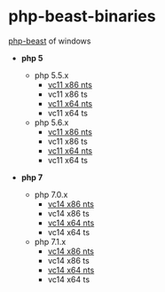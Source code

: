# php-beast-binaries

[php-beast](https://github.com/liexusong/php-beast) of windows 

- **php 5**
  - php 5.5.x
    - [vc11 x86 nts](https://github.com/imaben/php-beast-binaries/raw/master/php55/php_beast_x86_nts.dll)
    - vc11 x86 ts
    - [vc11 x64 nts](https://github.com/imaben/php-beast-binaries/raw/master/php55/php_beast_x64_nts.dll)
    - vc11 x64 ts
  - php 5.6.x
    - [vc11 x86 nts](https://github.com/imaben/php-beast-binaries/raw/master/php56/php_beast_x86_nts.dll)
    - vc11 x86 ts
    - [vc11 x64 nts](https://github.com/imaben/php-beast-binaries/raw/master/php56/php_beast_x64_nts.dll)
    - vc11 x64 ts
  
- **php 7**
  - php 7.0.x
    - [vc14 x86 nts](https://github.com/imaben/php-beast-binaries/raw/master/php70/php-beast_x86_nts.dll)
    - vc14 x86 ts
    - [vc14 x64 nts](https://github.com/imaben/php-beast-binaries/raw/master/php70/php-beast_x64_nts.dll)
    - vc14 x64 ts
  - php 7.1.x
    - [vc14 x86 nts](https://github.com/imaben/php-beast-binaries/raw/master/php71/php-beast_x86_nts.dll)
    - vc14 x86 ts
    - [vc14 x64 nts](https://github.com/imaben/php-beast-binaries/raw/master/php71/php-beast_x64_nts.dll)
    - vc14 x64 ts
